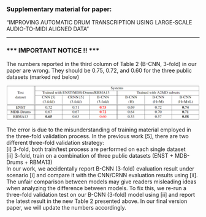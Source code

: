 ### Supplementary material for paper:
“IMPROVING AUTOMATIC DRUM TRANSCRIPTION USING LARGE-SCALE AUDIO-TO-MIDI ALIGNED DATA”

----------------

###  ***  IMPORTANT NOTICE !!  *** <br />
The numbers reported in the third column of Table 2 (B-CNN, 3-fold) in our paper are wrong. They should be 0.75, 0.72, and 0.60 for the three public datasets (marked red below)

<img src="https://raw.githubusercontent.com/Sma1033/adt_with_a2md/main/pics/new_table2.png" style="zoom:70%" />

The error is due to the misunderstanding of training material employed in the three-fold validation process. In the previous work [5], there are two different three-fold validation strategy: <br />
[i]  3-fold, both train/test process are performed on each single dataset <br />
[ii]  3-fold, train on a combination of three public datasets (ENST + MDB-Drums + RBMA13) <br />
In our work, we accidentally report B-CNN (3-fold) evaluation result under scenario [i] and compare it with the CNN/CRNN evaluation results using [ii]. The unfair comparison between models may give readers misleading ideas when analyzing the difference between models. To fix this, we re-run a three-fold validation test on our B-CNN (3-fold) model using [ii] and report the latest result in the new Table 2 presented above. In our final version paper, we will update the numbers accordingly. <br />





